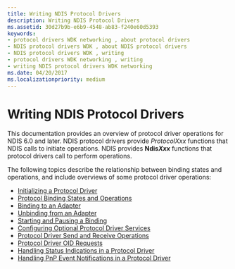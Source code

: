 ```yaml
---
title: Writing NDIS Protocol Drivers
description: Writing NDIS Protocol Drivers
ms.assetid: 30d27b9b-e6b9-4548-ab83-f240e60d5393
keywords:
- protocol drivers WDK networking , about protocol drivers
- NDIS protocol drivers WDK , about NDIS protocol drivers
- NDIS protocol drivers WDK , writing
- protocol drivers WDK networking , writing
- writing NDIS protocol drivers WDK networking
ms.date: 04/20/2017
ms.localizationpriority: medium
---
```


# Writing NDIS Protocol Drivers





This documentation provides an overview of protocol driver operations for NDIS 6.0 and later. NDIS protocol drivers provide *ProtocolXxx* functions that NDIS calls to initiate operations. NDIS provides **Ndis*Xxx*** functions that protocol drivers call to perform operations.

The following topics describe the relationship between binding states and operations, and include overviews of some protocol driver operations:

-   [Initializing a Protocol Driver](initializing-a-protocol-driver.md)
-   [Protocol Binding States and Operations](protocol-binding-states-and-operations.md)
-   [Binding to an Adapter](binding-to-an-adapter.md)
-   [Unbinding from an Adapter](unbinding-from-an-adapter.md)
-   [Starting and Pausing a Binding](starting-and-pausing-a-binding.md)
-   [Configuring Optional Protocol Driver Services](configuring-optional-protocol-driver-services.md)
-   [Protocol Driver Send and Receive Operations](protocol-driver-send-and-receive-operations.md)
-   [Protocol Driver OID Requests](protocol-driver-oid-requests.md)
-   [Handling Status Indications in a Protocol Driver](handling-status-indications-in-a-protocol-driver.md)
-   [Handling PnP Event Notifications in a Protocol Driver](handling-pnp-event-notifications-in-a-protocol-driver.md)

 

 





